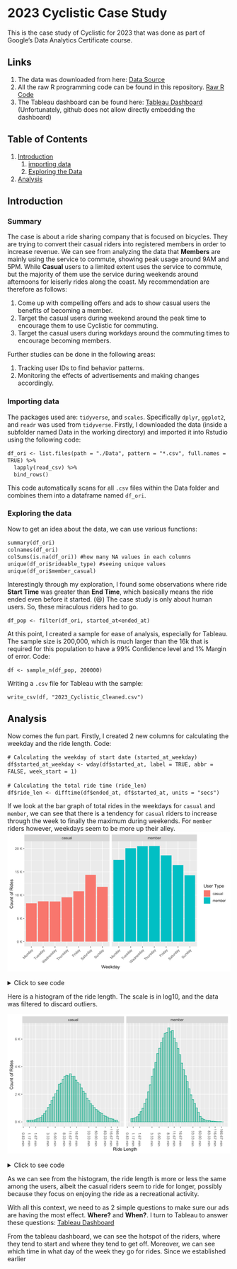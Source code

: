 # 2023 Cyclistic Case Study

This is the case study of Cyclistic for 2023 that was done as part of Google’s Data Analytics Certificate course.
## Links
1. The data was downloaded from here: [Data Source](https://divvy-tripdata.s3.amazonaws.com/index.html)
2. All the raw R programming code can be found in this repository. [Raw R Code](https://github.com/mangonerd/2023-cyclistic-case/blob/main/raw_r_code.R)
3. The Tableau dashboard can be found here: [Tableau Dashboard](https://public.tableau.com/shared/J554PR5P6) (Unfortunately, github does not allow directly embedding the dashboard)

## Table of Contents

1.  [Introduction](#introduction)
    1. [importing data](#importing-data)
    2. [Exploring the Data](#exploring-the-data)
2. [Analysis](#analysis)



## Introduction
### Summary
The case is about a ride sharing company that is focused on bicycles. They are trying to convert their casual riders into registered members in order to increase revenue.
We can see from analyzing the data that **Members** are mainly using the service to commute, showing peak usage around 9AM and 5PM. While **Casual** users to a limited extent uses the service to commute, but the majority of them use the service during weekends around afternoons for leiserly rides along the coast. My recommendation are therefore as follows:
1. Come up with compelling offers and ads to show casual users the benefits of becoming a member.
2. Target the casual users during weekend around the peak time to encourage them to use Cyclistic for commuting.
3. Target the casual users during workdays around the commuting times to encourage becoming members.

Further studies can be done in the following areas:
1. Tracking user IDs to find behavior patterns.
2. Monitoring the effects of advertisements and making changes accordingly.

### Importing data
The packages used are: `tidyverse`, and `scales`. Specifically `dplyr`, `ggplot2`, and `readr` was used from `tidyverse`. 
Firstly, I downloaded the data (inside a subfolder named Data in the working directory) and imported it into Rstudio using the following code:
```{r import files}
df_ori <- list.files(path = "./Data", pattern = "*.csv", full.names = TRUE) %>%
  lapply(read_csv) %>%
  bind_rows()
```
This code automatically scans for all `.csv` files within the Data folder and combines them into a dataframe named `df_ori`.

### Exploring the data
Now to get an idea about the data, we can use various functions:
``` {r getting an idea of the data}
summary(df_ori)
colnames(df_ori)
colSums(is.na(df_ori)) #how many NA values in each columns
unique(df_ori$rideable_type) #seeing unique values
unique(df_ori$member_casual)
```
Interestingly through my exploration, I found some observations where ride **Start Time** was greater than **End Time**, which basically means the ride ended even before it started. (😆)
The case study is only about human users. So, these miraculous riders had to go.
```
df_pop <- filter(df_ori, started_at<ended_at)
```

At this point, I created a sample for ease of analysis, especially for Tableau. The sample size is 200,000, which is much larger than the 16k that is required for this population to have a 99% Confidence level and 1% Margin of error.
Code:
```
df <- sample_n(df_pop, 200000)
```

Writing a `.csv` file for Tableau with the sample:
```
write_csv(df, "2023_Cyclistic_Cleaned.csv")
```

## Analysis
Now comes the fun part. Firstly, I created 2 new columns for calculating the weekday and the ride length.
Code:
```
# Calculating the weekday of start date (started_at_weekday)
df$started_at_weekday <- wday(df$started_at, label = TRUE, abbr = FALSE, week_start = 1)

# Calculating the total ride time (ride_len)
df$ride_len <- difftime(df$ended_at, df$started_at, units = "secs")
```

If we look at the bar graph of total rides in the weekdays for `casual` and `member`, we can see that there is a tendency for `casual` riders to increase through the week to finally the maximum during weekends. For `member` riders however, weekdays seem to be more up their alley.
![Rider weekday](plots/rides_weekdays.png)
<details>
  <summary>Click to see code</summary>
  
```{r generating rides weekdays}
df %>% 
  ggplot() +
  geom_bar(aes(started_at_weekday, fill = member_casual))+
  facet_wrap(~member_casual)+
  scale_y_continuous(labels = unit_format(unit = "K", scale = 1e-3))+
  theme(axis.text.x = element_text(angle = 45, hjust = 1))+
  labs(x = "Weekday", y = "Count of Rides", fill = "User Type")
```
</details>


Here is a histogram of the ride length. The scale is in log10, and the data was filtered to discard outliers.

![Ride Length](plots/ride_length.png)
<details>
  <summary>Click to see code</summary>
```{r generating histogram of ride length}
 df %>%
  filter(ride_len < 10000 & ride_len > 60) %>% # Filtering out extremes
  ggplot() +
  geom_histogram(aes(x=as.numeric(ride_len)), bins = 50, fill = "#00aa8855", color = "#00aa88")+
  facet_wrap(~member_casual)+
  scale_y_continuous(labels = unit_format(unit = "K", scale = 1e-3))+
  scale_x_log10(labels = unit_format(unit = "min", scale = 1/60), n.breaks = 15)+
  theme(axis.text.x = element_text(angle = -90, hjust = 1, vjust = 0.5))+
  labs(x = "Ride Length", y = "Count of Rides")
```
</details>

As we can see from the histogram, the ride length is more or less the same among the users, albeit the casual riders seem to ride for longer, possibly because they focus on enjoying the ride as a recreational activity.

With all this context, we need to as 2 simple questions to make sure our ads are having the most effect. **Where?** and **When?**. I turn to Tableau to answer these questions: [Tableau Dashboard](https://public.tableau.com/shared/J554PR5P6)

From the tableau dashboard, we can see the hotspot of the riders, where they tend to start and where they tend to get off. Moreover, we can see which time in what day of the week they go for rides. Since we established earlier 




